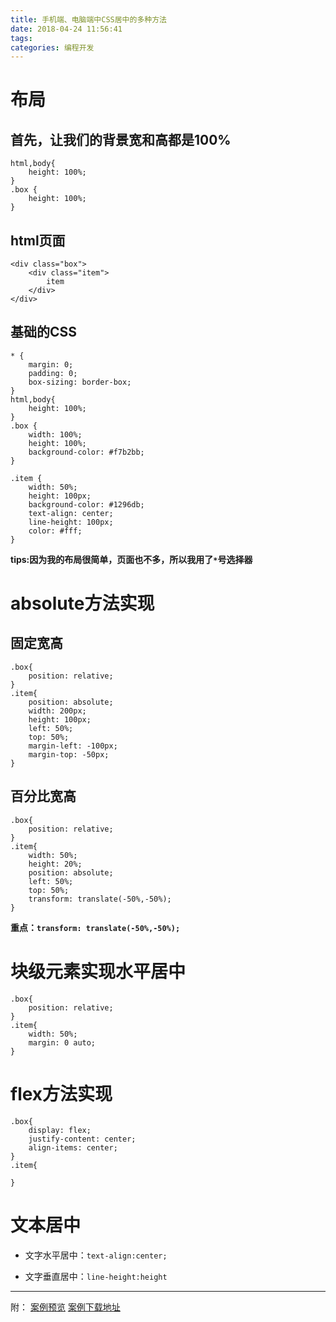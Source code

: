 ```yaml
---
title: 手机端、电脑端中CSS居中的多种方法
date: 2018-04-24 11:56:41
tags:
categories: 编程开发
---
```


# 布局

## 首先，让我们的背景宽和高都是100%

```
html,body{
	height: 100%;
}
.box {
	height: 100%;
}

```

## html页面

```
<div class="box">
	<div class="item">
		item
	</div>
</div>
```

## 基础的CSS

```
* {
	margin: 0;
	padding: 0;
	box-sizing: border-box;
}
html,body{
	height: 100%;
}
.box {
	width: 100%;
	height: 100%;
	background-color: #f7b2bb;
}

.item {
	width: 50%;
	height: 100px;
	background-color: #1296db;
	text-align: center;
	line-height: 100px;
	color: #fff;
}
```

**tips:因为我的布局很简单，页面也不多，所以我用了`*`号选择器**

# absolute方法实现

## 固定宽高

```
.box{
	position: relative;
}
.item{
	position: absolute;
	width: 200px;
	height: 100px;
	left: 50%;
	top: 50%;
	margin-left: -100px;
	margin-top: -50px;
}
```

## 百分比宽高

```
.box{
	position: relative;
}
.item{
	width: 50%;
	height: 20%;
	position: absolute;
	left: 50%;
	top: 50%;
	transform: translate(-50%,-50%);
}
```

**重点：`transform: translate(-50%,-50%);`**

# 块级元素实现水平居中

```
.box{
	position: relative;
}
.item{
	width: 50%;
	margin: 0 auto;
}
```

# flex方法实现

```
.box{
	display: flex;
	justify-content: center;
	align-items: center;
}
.item{
	
}
```

# 文本居中

- 文字水平居中：`text-align:center;`

- 文字垂直居中：`line-height:height`

------

附：
[案例预览](https://firefly1984982452.github.io/css-center/)
[案例下载地址](https://github.com/firefly1984982452/css-center)